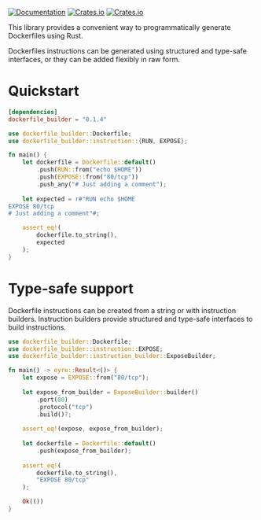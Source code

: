[![Documentation](https://docs.rs/dockerfile_builder/badge.svg)](https://docs.rs/dockerfile_builder/latest/dockerfile_builder/)
[![Crates.io](https://img.shields.io/crates/v/dockerfile_builder.svg)](https://crates.io/crates/dockerfile_builder)
[![Crates.io](https://img.shields.io/crates/d/dockerfile_builder.svg)](https://crates.io/crates/dockerfile_builder)

This library provides a convenient way to programmatically generate Dockerfiles using Rust.

Dockerfiles instructions can be generated using structured and type-safe interfaces, or they can be added flexibly in raw form.

# Quickstart

```toml
[dependencies]
dockerfile_builder = "0.1.4"
```

```rust
use dockerfile_builder::Dockerfile;
use dockerfile_builder::instruction::{RUN, EXPOSE};

fn main() {
    let dockerfile = Dockerfile::default()
        .push(RUN::from("echo $HOME"))
        .push(EXPOSE::from("80/tcp"))
        .push_any("# Just adding a comment");
    
    let expected = r#"RUN echo $HOME
EXPOSE 80/tcp
# Just adding a comment"#;

    assert_eq!(
        dockerfile.to_string(),
        expected
    );
}
```

# Type-safe support

Dockerfile instructions can be created from a string or with instruction builders.
Instruction builders provide structured and type-safe interfaces to build instructions.

```rust
use dockerfile_builder::Dockerfile;
use dockerfile_builder::instruction::EXPOSE;
use dockerfile_builder::instruction_builder::ExposeBuilder;

fn main() -> eyre::Result<()> {
    let expose = EXPOSE::from("80/tcp");
    
    let expose_from_builder = ExposeBuilder::builder()
        .port(80)
        .protocol("tcp")
        .build()?;
    
    assert_eq!(expose, expose_from_builder);
    
    let dockerfile = Dockerfile::default()
        .push(expose_from_builder);
      
    assert_eq!(
        dockerfile.to_string(), 
        "EXPOSE 80/tcp"
    );

    Ok(())
}
```


